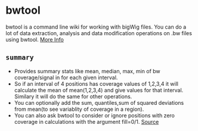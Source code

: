 # bwtool

bwtool is a command line wiki for working with bigWig files. You can do a lot of data extraction, analysis and data modification operations on .bw files using bwtool. [More Info](https://github.com/CRG-Barcelona/bwtool/wiki)

## `summary`

- Provides summary stats like mean, median, max, min of bw coverage/signal in for each given interval.
- So if an interval of 4 positions has coverage values of 1,2,3,4 it will calculate the mean of mean(1,2,3,4) and give values for that interval. Similary it will do the same for other operations.
- You can optionally add the sum, quantiles,sum of squared deviations from mean(to see variablity of coverage in a region). 
- You can also ask bwtool to consider or ignore positions with zero coverage in calculations with the argument fill=0/1. [Source](https://github.com/CRG-Barcelona/bwtool/wiki/summary)